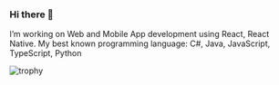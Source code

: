 ### Hi there 👋

I’m working on Web and Mobile App development using React, React Native.
My best known programming language: C#, Java, JavaScript, TypeScript, Python

![trophy](https://github-profile-trophy.vercel.app/?username=Maiha192)
